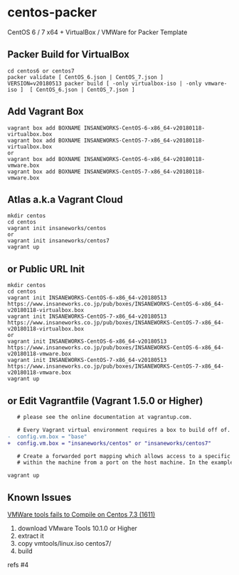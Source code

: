 centos-packer
=============

CentOS 6 / 7 x64 + VirtualBox / VMWare for Packer Template

## Packer Build for VirtualBox

```
cd centos6 or centos7
packer validate [ CentOS_6.json | CentOS_7.json ]
VERSION=v20180513 packer build [ -only virtualbox-iso | -only vmware-iso ]  [ CentOS_6.json | CentOS_7.json ]
```

## Add Vagrant Box

```
vagrant box add BOXNAME INSANEWORKS-CentOS-6-x86_64-v20180118-virtualbox.box
vagrant box add BOXNAME INSANEWORKS-CentOS-7-x86_64-v20180118-virtualbox.box
or
vagrant box add BOXNAME INSANEWORKS-CentOS-6-x86_64-v20180118-vmware.box
vagrant box add BOXNAME INSANEWORKS-CentOS-7-x86_64-v20180118-vmware.box
```

## Atlas a.k.a Vagrant Cloud

```
mkdir centos
cd centos
vagrant init insaneworks/centos
or
vagrant init insaneworks/centos7
vagrant up
```


## or Public URL Init

```
mkdir centos
cd centos
vagrant init INSANEWORKS-CentOS-6-x86_64-v20180513 https://www.insaneworks.co.jp/pub/boxes/INSANEWORKS-CentOS-6-x86_64-v20180118-virtualbox.box
vagrant init INSANEWORKS-CentOS-7-x86_64-v20180513 https://www.insaneworks.co.jp/pub/boxes/INSANEWORKS-CentOS-7-x86_64-v20180118-virtualbox.box
or
vagrant init INSANEWORKS-CentOS-6-x86_64-v20180513 https://www.insaneworks.co.jp/pub/boxes/INSANEWORKS-CentOS-6-x86_64-v20180118-vmware.box
vagrant init INSANEWORKS-CentOS-7-x86_64-v20180513 https://www.insaneworks.co.jp/pub/boxes/INSANEWORKS-CentOS-7-x86_64-v20180118-vmware.box
vagrant up
```

## or Edit Vagrantfile (Vagrant 1.5.0 or Higher)

```diff
   # please see the online documentation at vagrantup.com.

   # Every Vagrant virtual environment requires a box to build off of.
-  config.vm.box = "base"
+  config.vm.box = "insaneworks/centos" or "insaneworks/centos7"

   # Create a forwarded port mapping which allows access to a specific port
   # within the machine from a port on the host machine. In the example below,
```

```
vagrant up
```

## Known Issues

[VMWare tools fails to Compile on Centos 7.3 (1611)](https://communities.vmware.com/message/2637447?tstart=0)

1. download VMware Tools 10.1.0 or Higher
1. extract it
1. copy vmtools/linux.iso centos7/
1. build

refs #4
